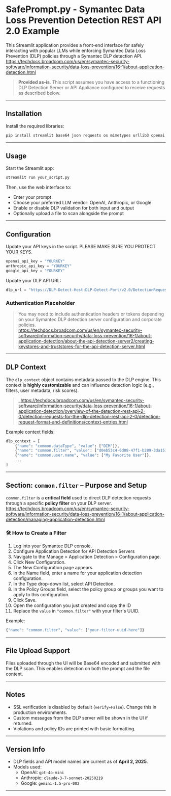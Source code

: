 # SafePrompt.py - Symantec Data Loss Prevention Detection REST API 2.0 Example

This Streamlit application provides a front-end interface for safely interacting with popular LLMs while enforcing Symantec Data Loss Prevention (DLP) policies through a Symantec DLP detection API.
https://techdocs.broadcom.com/us/en/symantec-security-software/information-security/data-loss-prevention/16-1/about-application-detection.html

> **Provided as-is**. This script assumes you have access to a functioning DLP Detection Server or API Appliance configured to receive requests as described below.

---

## Installation

Install the required libraries:

```bash
pip install streamlit base64 json requests os mimetypes urllib3 openai anthropic google-generativeai
```

---

## Usage

Start the Streamlit app:

```bash
streamlit run your_script.py
```

Then, use the web interface to:
- Enter your prompt
- Choose your preferred LLM vendor: OpenAI, Anthropic, or Google
- Enable or disable DLP validation for both input and output
- Optionally upload a file to scan alongside the prompt

---

## Configuration

Update your API keys in the script. PLEASE MAKE SURE YOU  PROTECT YOUR KEYS.

```python
openai_api_key = "YOURKEY"
anthropic_api_key = "YOURKEY"
google_api_key = "YOURKEY"
```

Update your DLP API URL:

```python
dlp_url = "https://DLP-Detect-Host:DLP-Detect-Port/v2.0/DetectionRequests"
```

### Authentication Placeholder

> You may need to include authentication headers or tokens depending on your Symantec DLP detection server configuration and corporate policies.  
> https://techdocs.broadcom.com/us/en/symantec-security-software/information-security/data-loss-prevention/16-1/about-application-detection/about-the-api-detection-server2/creating-keystores-and-truststores-for-the-api-detection-server.html

---

## DLP Context

The `dlp_context` object contains metadata passed to the DLP engine. This context is **highly customizable** and can influence detection logic (e.g., filters, user metadata, risk scores).

> _https://techdocs.broadcom.com/us/en/symantec-security-software/information-security/data-loss-prevention/16-1/about-application-detection/overview-of-the-detection-rest-api-2-0/detection-requests-for-the-dlp-detection-rest-api-2-0/detection-request-format-and-definitions/context-entries.html

Example context fields:

```python
dlp_context = [
    {"name": "common.dataType", "value": ["DIM"]},
    {"name": "common.filter", "value": ["d0eb53c4-6d08-47f1-b289-3da151b40426"]},
    {"name": "common.user.name", "value": ["My Favorite User"]},
    ...
]
```

---

## Section: `common.filter` – Purpose and Setup

`common.filter` is a **critical field** used to direct DLP detection requests through a specific **policy filter** on your DLP server.
https://techdocs.broadcom.com/us/en/symantec-security-software/information-security/data-loss-prevention/16-1/about-application-detection/managing-application-detection.html

### 🛠️ How to Create a Filter

1. Log into your Symantec DLP console.
2. Configure Application Detection for API Detection Servers
3. Navigate to the Manage > Application Detection > Configuration page.
4. Click New Configuration.
5. The New Configuration page appears.
6. In the Name field, enter a name for your application detection configuration.
7. In the Type drop-down list, select API Detection.
8. In the Policy Groups field, select the policy group or groups you want to apply to this configuration.
9. Click Save.
10.  Open the configuration you just created and copy the ID 
11. Replace the `value` in `"common.filter"` with your filter's UUID.

Example:
```python
{"name": "common.filter", "value": ["your-filter-uuid-here"]}
```

---

## File Upload Support

Files uploaded through the UI will be Base64 encoded and submitted with the DLP scan. This enables detection on both the prompt and the file content.

---

##  Notes

- SSL verification is disabled by default (`verify=False`). Change this in production environments.
- Custom messages from the DLP server will be shown in the UI if returned.
- Violations and policy IDs are printed with basic formatting.

---

## Version Info

- DLP fields and API model names are current as of **April 2, 2025**.
- Models used:
  - OpenAI: `gpt-4o-mini`
  - Anthropic: `claude-3-7-sonnet-20250219`
  - Google: `gemini-1.5-pro-002`

---
